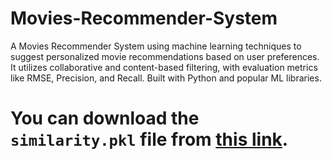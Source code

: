 # Movies-Recommender-System
A Movies Recommender System using machine learning techniques to suggest personalized movie recommendations based on user preferences. It utilizes collaborative and content-based filtering, with evaluation metrics like RMSE, Precision, and Recall. Built with Python and popular ML libraries.
# You can download the `similarity.pkl` file from [this link](https://drive.google.com/file/d/1-8fx5z599sNyfOyPsGl9v-cXkob-Jkyd/view?usp=drive_link).
